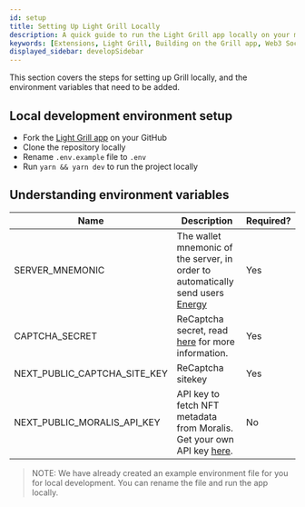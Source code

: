 ```yaml
---
id: setup
title: Setting Up Light Grill Locally
description: A quick guide to run the Light Grill app locally on your machine in seconds.
keywords: [Extensions, Light Grill, Building on the Grill app, Web3 Social, Blockchain, Subsocial]
displayed_sidebar: developSidebar
---
```


This section covers the steps for setting up Grill locally, and the environment variables that need to be added.

## Local development environment setup

- Fork the [Light Grill app](https://github.com/dappforce/grillchat-light-ui) on your GitHub
- Clone the repository locally
- Rename `.env.example` file to `.env` 
- Run `yarn && yarn dev` to run the project locally

## Understanding environment variables 

| Name | Description   | Required? |
| ---------------------------- | ------------------------------------------------------------------------------------------------------------------------------------------------------------------------------------------------------------------------------------------------------------------------------------------------------------------------------------------------------------------------------------------------- | --------- |
| SERVER_MNEMONIC  | The wallet mnemonic of the server, in order to automatically send users [Energy](https://docs.subsocial.network/docs/basics/lightpaper/architecture/energy) | Yes |
| CAPTCHA_SECRET   | ReCaptcha secret, read [here](https://developers.google.com/recaptcha/intro) for more information.  | Yes |
| NEXT_PUBLIC_CAPTCHA_SITE_KEY | ReCaptcha sitekey | Yes |
| NEXT_PUBLIC_MORALIS_API_KEY | API key to fetch NFT metadata from Moralis. Get your own API key [here](https://moralis.io/api/nft/).  | No |


> NOTE: We have already created an example environment file for you for local development. You can rename the file and run the app locally. 
